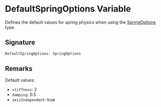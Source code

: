 # DefaultSpringOptions Variable

Defines the default values for spring physics when using the [SpringOptions](https://developers.meta.com/horizon-worlds/reference/2.0.0/core_springoptions) type.

## Signature

```typescript
DefaultSpringOptions: SpringOptions
```

## Remarks

Default values:
- `stiffness`: 2
- `damping`: 0.5
- `axisIndependent`: true